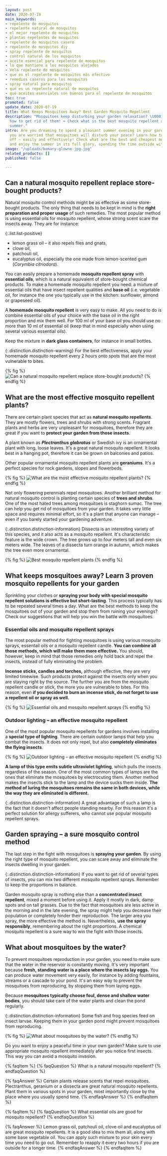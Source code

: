 ```yaml
---
layout: post
date: 2020-07-19
main_keywords:
- repelente de mosquitos
- repelente natural de mosquitos
- el mejor repelente de mosquitos
- plantas repelentes de mosquitos
- repelente de mosquitos casero
- repelente de mosquitos diy
- spray repelente de mosquitos
- control natural de los mosquitos
- aceite esencial para repelente de mosquitos
- lo que mantiene a los mosquitos alejados
- Vela repelente de mosquitos
- que es el repelente de mosquitos más efectivo
- remedios caseros para los mosquitos
- spray natural para mosquitos
- qué es un repelente natural de mosquitos
- qué aceites esenciales son buenos para el repelente de mosquitos
toc: true
promoted: false
update_date: 2020-07-19
title: What Keeps Mosquitoes Away? Best Garden Mosquito Repellent
description: "Mosquitoes keep disturbing your garden relaxation? \U0001F99F Learn
  how to get rid of them! ➡️ Check what is the best mosquito repellent and enjoy the
  summer."
intro: Are you dreaming to spend a pleasant summer evening in your garden? Perhaps
  you are worried that mosquitoes will disturb your peace? Learn how to fight them
  off – easily and effectively! Check what are the best and cheapest mosquito repellents
  and enjoy the summer in its full glory, spending the time outside without any limitations.
image: "/uploads/komary-glowne-jpg.jpg"
related_products: []
published: false

---
```

## Can a natural mosquito repellent replace store-bought products?

Natural mosquito control methods might be as effective as some store-bought products. The only thing that needs to be kept in mind is the **right preparation and proper usage** of such remedies. The most popular method is using essential oils for mosquito repellent, whose strong scent scare the insects away. They are for instance:

{:.list.list-positive}

* lemon grass oil – it also repels flies and gnats,
* clove oil,
* patchouli oil,
* eucalyptus oil, especially the one made from lemon-scented gum (_Corymbia citriodora_).

You can easily prepare a homemade **mosquito repellent spray** with **essential oils**, which is a natural equivalent of store-bought chemical products. To make a homemade mosquito repellent you need: a mixture of essential oils that have insect repellent qualities and **base oil** (i.e. vegetable oil, for instance the one you typically use in the kitchen: sunflower, almond or grapeseed oil).

A **homemade mosquito repellent** is very easy to make. All you need to do is combine essential oils of your choice with the base oil in the right proportion and mix them well. For 100 ml of your base oil you should use no more than 10 ml of essential oil (keep that in mind especially when using several various essential oils).

Keep the mixture in **dark glass containers**, for instance in small bottles.

{:.distinction.distinction-warning}
For the best effectiveness, apply your homemade mosquito repellent every 2 hours onto spots that are the most vulnerable to bites.

{% fig %}
![Can a natural mosquito repellent replace store-bought products?](/uploads/domowe-sposoby-na-komary.jpg "Can a natural mosquito repellent replace store-bought products?")
{% endfig %}

## What are the most effective mosquito repellent plants?

There are certain plant species that act as **natural mosquito repellents**. They are mostly flowers, trees and shrubs with strong scents. Fragrant plants and herbs are very unpleasant for mosquitoes, therefore they are great if you want to **protect your garden from those insects**.

A plant known as **_Plectranthus glabratus_** or Swedish ivy is an ornamental plant with long, loose leaves. It's a great natural mosquito repellent. It looks best in a hanging pot, therefore it can be grown on balconies and patios.

Other popular ornamental mosquito repellent plants are **geraniums**. It's a perfect species for rock gardens, slopes and flowerbeds.

{% fig %}
![What are the most effective mosquito repellent plants?](/uploads/rosliny-odstraszajace-komary.jpg "What are the most effective mosquito repellent plants?")
{% endfig %}

Not only flowering perennials repel mosquitoes. Another brilliant method for natural mosquito control is planting certain species of **trees and shrubs**. One of the most hated trees among mosquitoes is staghorn sumac. The tree can help you get rid of mosquitoes from your garden. It takes very little space and requires minimal effort, so it's a plant that anyone can manage – even if you barely started your gardening adventure.

{:.distinction.distinction-information}
Dissecta is an interesting variety of this species, and it also acts as a mosquito repellent. It's characteristic feature is the wide crown. The tree grows up to four meters tall and even six meters wide. The leaves of a dissecta turn orange in autumn, which makes the tree even more ornamental.

{% fig %}
![Best mosquito repellent plants](/uploads/dissecta-przeciwko-komarom.jpg "Best mosquito repellent plants")
{% endfig %}

## What keeps mosquitoes away? Learn 3 proven mosquito repellents for your garden

Sprinkling your clothes or **spraying your body with special mosquito repellent solutions is effective but short-lasting**. This process typically has to be repeated several times a day. What are the best methods to keep the mosquitoes out of your garden and stop them from ruining your evenings? Check our suggestions that will help you win the battle with mosquitoes.

### Essential oils and mosquito repellent sprays

The most popular method for fighting mosquitoes is using various mosquito sprays, essentail oils or a mosquito repellent candle. **You can combine all those methods, which will make them more effective.** You should, however, keep in mind that those remedies only hold back and repel the insects, instead of fully eliminating the problem.

**Incense sticks, candles and torches,** although effective, they are very limited timewise. Such products protect against the insects only when you are staying right by the source. The further you are from the mosquito repellent candle or stick, the more you are vulnerable to bites. For this reason, even **if you decided to burn an incense stick, do not forget to use a repellent oil or spray as well.**

{% fig %}
![Essential oils and mosquito repellent sprays](/uploads/kadzidlo-na-komary.jpg "Essential oils and mosquito repellent sprays")
{% endfig %}

### Outdoor lighting – an effective mosquito repellent

One of the most popular mosquito repellents for gardens involves installing a **special type of lighting**. There are certain outdoor lamps that help you combat the insects. It does not only repel, but also **completely eliminates the flying insects**.

{% fig %}
![Outdoor lighting – an effective mosquito repellent](/uploads/skuteczne-sposoby-na-komary.jpg "Outdoor lighting – an effective mosquito repellent")
{% endfig %}

**A lamp of this type emits subtle ultraviolet lighting**, which pulls the insects regardless of the season. One of the most common types of lamps are the ones that eliminate the mosquitoes by electrocuting them. Another method makes the insects stick to the lamp and the device sucks them inside. **The method of luring the mosquitoes remains the same in both devices, while the way they are eliminated is different.**

{:.distinction.distinction-information}
A great advantage of such a lamp is the fact that it doesn't affect people standing nearby. For this reason it's a perfect solution for allergy sufferers, who cannot use popular mosquito repellent sprays.

## Garden spraying – a sure mosquito control method

The last step in the fight with mosquitoes is **spraying your garden**. By using the right type of mosquito repellent, you can scare away and eliminate the insects dwelling in your garden.

{:.distinction.distinction-information}
If you want to get rid of several types of insects, you can mix two different mosquito repellent sprays. Remember to keep the proportions in balance.

Garden mosquito spray is nothing else than a **concentrated insect repellent**, mixed a moment before using it. Apply it mostly in dark, damp spots and on tall grasses. Due to the fact that mosquitoes are less active in the morning and in the late evening, the spray might help you decrease their population or completely hinder their reproduction. The larger area you spray, the more effective the method is. Nevertheless, **use the spray responsibly**, remembering about the right proportions. A chemical mosquito repellent is a sure way to win the fight with those insects.

## What about mosquitoes by the water?

To prevent mosquitoes reproduction in your garden, you need to make sure that the water in the reservoir is constantly moving. It's very important because **fresh, standing water is a place where the insects lay eggs.** You can produce water movement very easily, for instance by adding fountains, streams or a cascade to your pond. It's an easy way to prevent the mosquitoes from reproducing, by stopping them from laying eggs.

Because **mosquitoes typically choose foul, dense and shallow water bodies**, you should take care of the water plants and clean the pond regularly.

{:.distinction.distinction-information}
Some fish and frog species feed on insect larvae. Keeping them in your garden pond might prevent mosquitoes from reproducing.

{% fig %}
![What about mosquitoes by the water?](/uploads/a-co-na-komary-nad-woda.jpg "What about mosquitoes by the water?")
{% endfig %}

Do you want to enjoy a peaceful time in your own garden? Make sure to use appropriate mosquito repellent immediately afer you notice first insects. This way you can avoid a mosquito invasion.

{% faqItem %}
{% faqQuestion %}
What is a natural mosquito repellent?
{% endfaqQuestion %}

{% faqAnswer %}
Certain plants release scents that repel mosquitoes. Plectranthus, geranium or a dissecta are great natural mosquito repellents. Plant them in various spots in your garden, most importantly close by the place where you usually spend time.
{% endfaqAnswer %}
{% endfaqItem %}

{% faqItem %}
{% faqQuestion %}
What essential oils are good for mosquito repellent?
{% endfaqQuestion %}

{% faqAnswer %}
Lemon grass oil, patchouli oil, clove oil and eucalyptus oil are great mosquito repellents. It is a good idea to mix them all, along with some base vegetable oil. You can apply such mixture to your skin every time you need to go out. Remember to reapply it every two hours if you are outside for a longer time.
{% endfaqAnswer %}
{% endfaqItem %}